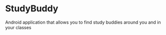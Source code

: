 # StudyBuddy
Android application that allows you to find study buddies around you and in your classes
